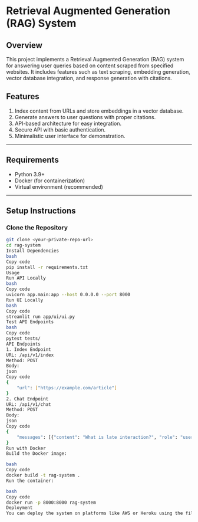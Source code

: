 # Retrieval Augmented Generation (RAG) System

## Overview
This project implements a Retrieval Augmented Generation (RAG) system for answering user queries based on content scraped from specified websites. It includes features such as text scraping, embedding generation, vector database integration, and response generation with citations.

## Features
1. Index content from URLs and store embeddings in a vector database.
2. Generate answers to user questions with proper citations.
3. API-based architecture for easy integration.
4. Secure API with basic authentication.
5. Minimalistic user interface for demonstration.

---

## Requirements
- Python 3.9+
- Docker (for containerization)
- Virtual environment (recommended)

---

## Setup Instructions

### Clone the Repository
```bash
git clone <your-private-repo-url>
cd rag-system
Install Dependencies
bash
Copy code
pip install -r requirements.txt
Usage
Run API Locally
bash
Copy code
uvicorn app.main:app --host 0.0.0.0 --port 8000
Run UI Locally
bash
Copy code
streamlit run app/ui/ui.py
Test API Endpoints
bash
Copy code
pytest tests/
API Endpoints
1. Index Endpoint
URL: /api/v1/index
Method: POST
Body:
json
Copy code
{
    "url": ["https://example.com/article"]
}
2. Chat Endpoint
URL: /api/v1/chat
Method: POST
Body:
json
Copy code
{
    "messages": [{"content": "What is late interaction?", "role": "user"}]
}
Run with Docker
Build the Docker image:

bash
Copy code
docker build -t rag-system .
Run the container:

bash
Copy code
docker run -p 8000:8000 rag-system
Deployment
You can deploy the system on platforms like AWS or Heroku using the files in deployments folder.
